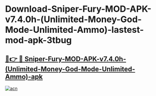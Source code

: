 # Download-Sniper-Fury-MOD-APK-v7.4.0h-(Unlimited-Money-God-Mode-Unlimited-Ammo)-lastest-mod-apk-3tbug

<h2><a href="https://apkcomod.com?title=Sniper-Fury-MOD-APK-v7.4.0h-(Unlimited-Money-God-Mode-Unlimited-Ammo)">🔗👉 🔴 Sniper-Fury-MOD-APK-v7.4.0h-(Unlimited-Money-God-Mode-Unlimited-Ammo)-apk </a></h2>

[![acn](https://github.com/user-attachments/assets/0f9c940e-d8b0-45ae-aac7-cd30a18b3e1c)](https://apkcomod.com?title=Sniper-Fury-MOD-APK-v7.4.0h-(Unlimited-Money-God-Mode-Unlimited-Ammo))
